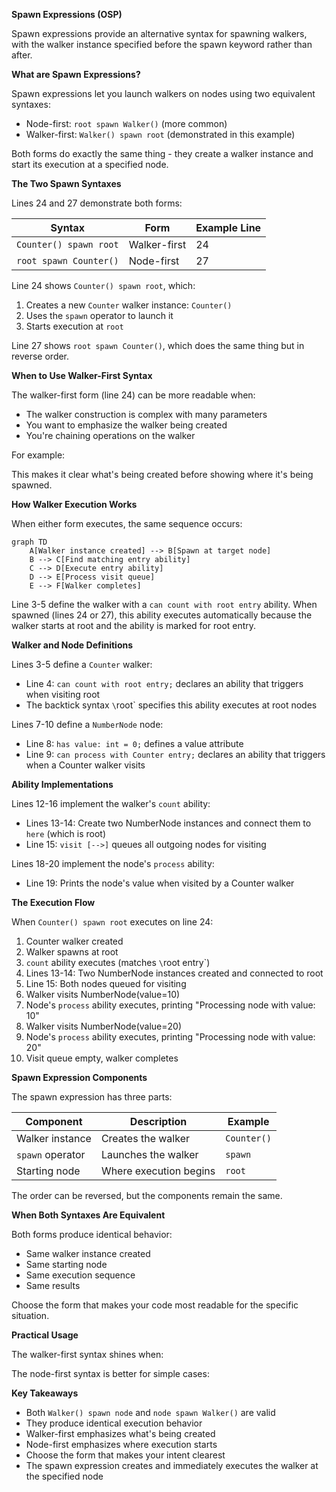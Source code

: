 **Spawn Expressions (OSP)**

Spawn expressions provide an alternative syntax for spawning walkers, with the walker instance specified before the spawn keyword rather than after.

**What are Spawn Expressions?**

Spawn expressions let you launch walkers on nodes using two equivalent syntaxes:
- Node-first: `root spawn Walker()` (more common)
- Walker-first: `Walker() spawn root` (demonstrated in this example)

Both forms do exactly the same thing - they create a walker instance and start its execution at a specified node.

**The Two Spawn Syntaxes**

Lines 24 and 27 demonstrate both forms:

| Syntax | Form | Example Line |
|--------|------|--------------|
| `Counter() spawn root` | Walker-first | 24 |
| `root spawn Counter()` | Node-first | 27 |

Line 24 shows `Counter() spawn root`, which:
1. Creates a new `Counter` walker instance: `Counter()`
2. Uses the `spawn` operator to launch it
3. Starts execution at `root`

Line 27 shows `root spawn Counter()`, which does the same thing but in reverse order.

**When to Use Walker-First Syntax**

The walker-first form (line 24) can be more readable when:
- The walker construction is complex with many parameters
- You want to emphasize the walker being created
- You're chaining operations on the walker

For example:

This makes it clear what's being created before showing where it's being spawned.

**How Walker Execution Works**

When either form executes, the same sequence occurs:

```mermaid
graph TD
    A[Walker instance created] --> B[Spawn at target node]
    B --> C[Find matching entry ability]
    C --> D[Execute entry ability]
    D --> E[Process visit queue]
    E --> F[Walker completes]
```

Line 3-5 define the walker with a `can count with root entry` ability. When spawned (lines 24 or 27), this ability executes automatically because the walker starts at root and the ability is marked for root entry.

**Walker and Node Definitions**

Lines 3-5 define a `Counter` walker:
- Line 4: `can count with root entry;` declares an ability that triggers when visiting root
- The backtick syntax `\`root` specifies this ability executes at root nodes

Lines 7-10 define a `NumberNode` node:
- Line 8: `has value: int = 0;` defines a value attribute
- Line 9: `can process with Counter entry;` declares an ability that triggers when a Counter walker visits

**Ability Implementations**

Lines 12-16 implement the walker's `count` ability:
- Lines 13-14: Create two NumberNode instances and connect them to `here` (which is root)
- Line 15: `visit [-->]` queues all outgoing nodes for visiting

Lines 18-20 implement the node's `process` ability:
- Line 19: Prints the node's value when visited by a Counter walker

**The Execution Flow**

When `Counter() spawn root` executes on line 24:

1. Counter walker created
2. Walker spawns at root
3. `count` ability executes (matches `\`root entry`)
4. Lines 13-14: Two NumberNode instances created and connected to root
5. Line 15: Both nodes queued for visiting
6. Walker visits NumberNode(value=10)
7. Node's `process` ability executes, printing "Processing node with value: 10"
8. Walker visits NumberNode(value=20)
9. Node's `process` ability executes, printing "Processing node with value: 20"
10. Visit queue empty, walker completes

**Spawn Expression Components**

The spawn expression has three parts:

| Component | Description | Example |
|-----------|-------------|---------|
| Walker instance | Creates the walker | `Counter()` |
| `spawn` operator | Launches the walker | `spawn` |
| Starting node | Where execution begins | `root` |

The order can be reversed, but the components remain the same.

**When Both Syntaxes Are Equivalent**

Both forms produce identical behavior:
- Same walker instance created
- Same starting node
- Same execution sequence
- Same results

Choose the form that makes your code most readable for the specific situation.

**Practical Usage**

The walker-first syntax shines when:

The node-first syntax is better for simple cases:

**Key Takeaways**

- Both `Walker() spawn node` and `node spawn Walker()` are valid
- They produce identical execution behavior
- Walker-first emphasizes what's being created
- Node-first emphasizes where execution starts
- Choose the form that makes your intent clearest
- The spawn expression creates and immediately executes the walker at the specified node
